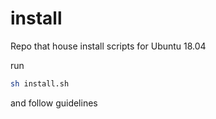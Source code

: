 # install
Repo that house install scripts for Ubuntu 18.04

run 
```bash
sh install.sh
```
and follow guidelines
